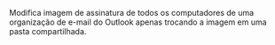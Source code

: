 Modifica imagem de assinatura de todos os computadores de uma organização de e-mail do Outlook apenas trocando a imagem em uma pasta compartilhada. 
